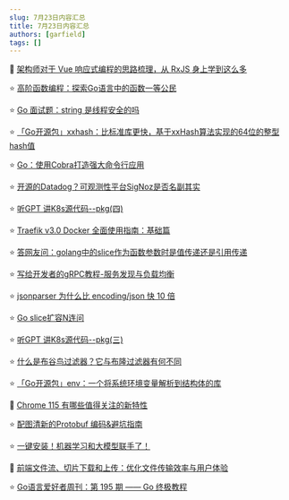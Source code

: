 ```yaml
---
slug: 7月23日内容汇总
title: 7月23日内容汇总
authors: [garfield]
tags: []
---
```


📒 [架构师对于 Vue 响应式编程的思路梳理，从 RxJS 身上学到这么多](https://mp.weixin.qq.com/s/uYb6kjc0MTMbAE3jGmNfYA)

⭐️ [高阶函数编程：探索Go语言中的函数一等公民](https://mp.weixin.qq.com/s/sJeXoxTSh7M9azpsbsr1rQ)

⭐️ [Go 面试题：string 是线程安全的吗](https://mp.weixin.qq.com/s/4pPpHRWflkkvqrf-FlXztg)

⭐️ [「Go开源包」xxhash：比标准库更快，基于xxHash算法实现的64位的整型hash值](https://mp.weixin.qq.com/s/Vkx8zzm1SjIl4IXLib3xkQ)

⭐️ [Go：使用Cobra打造强大命令行应用](https://mp.weixin.qq.com/s/im8JZV3bL9WVOn7VgArmhw)

⭐️ [开源的Datadog？可观测性平台SigNoz是否名副其实](https://mp.weixin.qq.com/s/LZ6jV_TYKnCjr8_zgTHKJg)

⭐️ [听GPT 讲K8s源代码--pkg(四)](https://mp.weixin.qq.com/s/w2owjYgm5VoL4siohnsyMQ)

⭐️ [Traefik v3.0 Docker 全面使用指南：基础篇](https://mp.weixin.qq.com/s/nVqW_UtAUE377O01wo95gg)

⭐️ [答网友问：golang中的slice作为函数参数时是值传递还是引用传递](https://mp.weixin.qq.com/s/oettru3CV_Cjqv5GEOmcMw)

⭐️ [写给开发者的gRPC教程-服务发现与负载均衡](https://mp.weixin.qq.com/s/iptZLaGFLd1rDedclQUMFg)

⭐️ [jsonparser 为什么比 encoding/json 快 10 倍](https://mp.weixin.qq.com/s/_9HNAqnUhi76LbBxU1n_qw)

⭐️ [Go slice扩容N连问](https://mp.weixin.qq.com/s/58TBY1goPUWOEhkvxuG9TA)

⭐️ [听GPT 讲K8s源代码--pkg(三)](https://mp.weixin.qq.com/s/k5AfvapTBcEOMU6p2d_8cQ)

⭐️ [什么是布谷鸟过滤器？它与布隆过滤器有何不同](https://mp.weixin.qq.com/s/0d1wiY4QLz8yhPPsdhg8QQ)

⭐️ [「Go开源包」env：一个将系统环境变量解析到结构体的库](https://mp.weixin.qq.com/s/xt0v6snX6y5jaOy1IniwVw)

📒 [Chrome 115 有哪些值得关注的新特性](https://mp.weixin.qq.com/s/2-4wqjdn32sKig1UFoKOJA)

⭐️ [配图清新的Protobuf 编码&避坑指南](https://mp.weixin.qq.com/s/YJp2jxuBwwbPBaMWlDZG9g)

⭐️ [一键安装！机器学习和大模型联手了！](https://mp.weixin.qq.com/s/J1ZfSC_eUX8D_al6L_QfoA)

📒 [前端文件流、切片下载和上传：优化文件传输效率与用户体验](https://mp.weixin.qq.com/s/Caa0gyX5kYnZvSjesQRv0Q)

⭐️ [Go语言爱好者周刊：第 195 期 —— Go 终极教程](https://mp.weixin.qq.com/s/B9qTA0ZqViuL4KB-GX-M_w)
